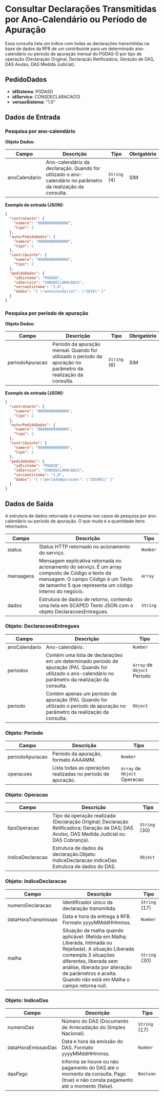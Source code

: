 # Consultar Declarações Transmitidas por Ano-Calendário ou Período de Apuração

Essa consulta lista um índice com todas as declarações transmitidas na base de dados da RFB de um contribuinte para um determinado ano-calendário ou período de apuração mensal do PGDAS-D por tipo de operação (Declaração Original, Declaração Retificadora, Geração de DAS, DAS Avulso, DAS Medida Judicial).

## PedidoDados

- **idSistema**: PGDASD
- **idServico**: CONSDECLARACAO13
- **versaoSistema**: "1.0"

## Dados de Entrada

### Pesquisa por ano-calendário

**Objeto Dados:**

| Campo | Descrição | Tipo | Obrigatório |
| --- | --- | --- | --- |
| anoCalendario | Ano-calendário da declaração. Quando for utilizado o ano-calendário no parâmetro da realização da consulta. | `String` (4) | SIM |

**Exemplo de entrada (JSON):**

```json
{
  "contratante": {
    "numero": "00000000000000",
    "tipo": 2
  },
  "autorPedidoDados": {
    "numero": "00000000000000",
    "tipo": 2
  },
  "contribuinte": {
    "numero": "00000000000000",
    "tipo": 2
  },
  "pedidoDados": {
    "idSistema": "PGDASD",
    "idServico": "CONSDECLARACAO13",
    "versaoSistema": "1.0",
    "dados": "{ \"anoCalendario\": \"2018\" }"
  }
}
```

### Pesquisa por período de apuração

**Objeto Dados:**

| Campo | Descrição | Tipo | Obrigatório |
| --- | --- | --- | --- |
| periodoApuracao | Período da apuração mensal. Quando for utilizado o periodo da apuração no parâmetro da realização da consulta. | `String` (6) | SIM |

**Exemplo de entrada (JSON):**

```json
{
  "contratante": {
    "numero": "00000000000000",
    "tipo": 2
  },
  "autorPedidoDados": {
    "numero": "00000000000000",
    "tipo": 2
  },
  "contribuinte": {
    "numero": "00000000000000",
    "tipo": 2
  },
  "pedidoDados": {
    "idSistema": "PGDASD",
    "idServico": "CONSDECLARACAO13",
    "versaoSistema": "1.0",
    "dados": "{ \"periodoApuracao\": \"201801\" }"
  }
}
```

## Dados de Saída

A estrutura de dados retornada é a mesma nos casos de pesquisa por ano-calendário ou período de apuração. O que muda é a quantidade itens retornados.

| Campo | Descrição | Tipo |
| --- | --- | --- |
| status | Status HTTP retornado no acionamento do serviço. | `Number` |
| mensagens | Mensagem explicativa retornada no acionamento do serviço. É um array composto de Código e texto da mensagem. O campo Código é um Texto de tamanho 5 que representa um código interno do negócio. | `Array` |
| dados | Estrutura de dados de retorno, contendo uma lista em SCAPED Texto JSON com o objeto DeclaracoesEntregues. | `String` |

### Objeto: DeclaracoesEntregues

| Campo | Descrição | Tipo |
| --- | --- | --- |
| anoCalendario | Ano-calendário. | `Number` |
| periodos | Contém uma lista de declarações em um determinado período de apuração (PA). Quando for utilizado o ano-calendário no parâmetro da realização da consulta. | `Array` de `Object` Periodo |
| periodo | Contém apenas um período de apuração (PA). Quando for utilizado o periodo da apuração no parâmetro da realização da consulta. | `Object` |

### Objeto: Periodo

| Campo | Descrição | Tipo |
| --- | --- | --- |
| periodoApuracao | Período da apuração, formato AAAAMM. | `Number` |
| operacoes | Lista todas as operações realizadas no período de apuração. | `Array` de `Object` Operacao |

### Objeto: Operacao

| Campo | Descrição | Tipo |
| --- | --- | --- |
| tipoOperacao | Tipo da operação realizada: (Declaração Original; Declaração Retificadora; Geração de DAS; DAS Avulso, DAS Medida Judicial ou DAS Cobrança). | `String` (30) |
| indiceDeclaracao | Estrutura de dados da declaração.Objeto: IndiceDeclaracao indiceDas Estrutura de dados do DAS. | `Object` |

### Objeto: IndiceDeclaracao

| Campo | Descrição | Tipo |
| --- | --- | --- |
| numeroDeclaracao | Identificador único da declaração transmitida. | `String` (17) |
| dataHoraTransmissao | Data e hora da entrega à RFB. Formato yyyyMMddHHmmss. | `Number` |
| malha | Situação da malha quando aplicável: (Retida em Malha; Liberada, Intimada ou Rejeitada). A situação Liberada contempla 3 situações diferentes, liberada sem análise, liberada por alteração de parâmetros e aceita. Quando não está em Malha o campo retorna null. | `String` (30) |

### Objeto: IndiceDas

| Campo | Descrição | Tipo |
| --- | --- | --- |
| numeroDas | Número do DAS (Documento de Arrecadação do Simples Nacional). | `String` (17) |
| dataHoraEmissaoDas | Data e hora da emissão do DAS. Formato yyyyMMddHHmmss. | `Number` |
| dasPago | Informa se houve ou não pagamento do DAS até o momento da consulta. Pago (true) e não consta pagamento até o momento (false). | `Boolean` |
